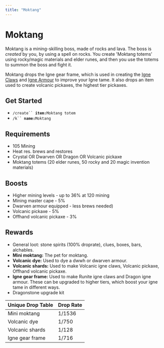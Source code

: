 ```yaml
---
title: "Moktang"
---
```


# Moktang

Moktang is a mining-skilling boss, made of rocks and lava. The boss is _created_ by you, by using a spell on rocks. You create 'Moktang totems' using rocky/magic materials and elder runes, and then you use the totems to summon the boss and fight it.

Moktang drops the Igne gear frame, which is used in creating the [Igne Claws](../../custom-items/tames/igne-equipment.md#igne-claw-creation) and [Igne Armour](../../custom-items/tames/igne-equipment.md#igne-armor-creation) to improve your Igne tame. It also drops an item used to create volcanic pickaxes, the highest tier pickaxes.

## Get Started

- `/create`` `**`item:`**`Moktang totem`
- `/k`` `**`name:`**`Moktang`

## Requirements

- 105 Mining
- Heat res. brews and restores
- Crystal OR Dwarven OR Dragon OR Volcanic pickaxe
- Moktang totems (20 elder runes, 50 rocky and 20 magic invention materials)

## Boosts

- Higher mining levels - up to 36% at 120 mining
- Mining master cape - 5%
- Dwarven armour equipped - less brews needed)
- Volcanic pickaxe - 5%
- Offhand volcanic pickaxe - 3%

## Rewards

- General loot: stone spirits (100% droprate), clues, boxes, bars, alchables.
- **Mini moktang:** The pet for moktang.
- **Volcanic dye:** Used to dye a dwwh or dwarven armour.
- **Volcanic shards:** Used to make Volcanic igne claws, Volcanic pickaxe, Offhand volcanic pickaxe.
- **Igne gear frame:** Used to make Runite igne claws and Dragon igne armour. These can be upgraded to higher tiers, which boost your igne tame in different ways.
- Dragonstone upgrade kit

| **Unique Drop Table** | **Drop Rate** |
| --------------------- | ------------- |
| Mini moktang          | 1/1536        |
| Volcanic dye          | 1/750         |
| Volcanic shards       | 1/128         |
| Igne gear frame       | 1/716         |
